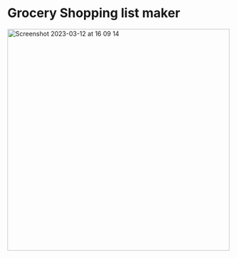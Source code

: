 # Grocery Shopping list maker<br>
<img width="499" alt="Screenshot 2023-03-12 at 16 09 14" src="https://user-images.githubusercontent.com/44326497/224550039-9274a1a0-a785-47e6-8080-7f6902e5601f.png">
